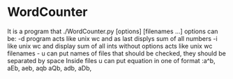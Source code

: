 # WordCounter
It is a program that ./WordCounter.py [options] [filenames ...]
options can be: 
-d program acts like unix wc and as last displys sum of all numbers 
-i like unix wc and display sum of all ints
without options acts like unix wc
filenames - u can put names of files that should be checked, they should be separated by space
Inside files u can put equation in one of format :a^b, aEb, aeb, aqb aQb, adb, aDb,
